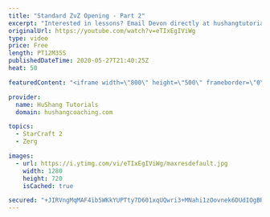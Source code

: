 ```yaml
---
title: "Standard ZvZ Opening - Part 2"
excerpt: "Interested in lessons? Email Devon directly at hushangtutorials@outlook.com ------------------------------------------------------------------------------------------------------- Want to support HuShang Tutorials directly? Patreon is a website where you can contribute a monthly donation that will help"
originalUrl: https://youtube.com/watch?v=eTIxEgIViWg
type: video
price: Free
length: PT12M35S
publishedDateTime: 2020-05-27T21:40:25Z
heat: 50

featuredContent: "<iframe width=\"800\" height=\"500\" frameborder=\"0\" src=\"https://www.youtube.com/embed/eTIxEgIViWg\" allow=\"accelerometer; autoplay; encrypted-media; gyroscope; picture-in-picture\" allowfullscreen></iframe>"

provider:
  name: HuShang Tutorials
  domain: hushangcoaching.com

topics:
  - StarCraft 2
  - Zerg

images:
  - url: https://i.ytimg.com/vi/eTIxEgIViWg/maxresdefault.jpg
    width: 1280
    height: 720
    isCached: true

secured: "+JIRVngMqMAF4ib5WKkYUPTty7D601xqUQwri3+MNahi1zOovnek6DUdIOgBRdI+7WS8Lnt7AAGOIBPEApX3cT43NWSZFYrdc93qT1rsCy+IWTaikcupuZ+HWcYJGWRyIXAngAHDHTptk06umOetUCj2SLzdTw0uLsDz72NeaAQtWH4Qkci6J0XjW6pilednjPYCBiqPY1ncxRIM0N/6+044fnQRTLYzCxR01UbZhVY5nGuW+c2Z8DtE+bGf0d49RbALViJcKLOiP7iMpdOfpDdh2d42iV9UdykH8bpioKcrE/EZrmreIzoaHDyT26uMzr15jzTbiAq9fCcmI1iA0oRKxgrNwVOZSbzcXF/9CXigBKzuaQggnrEV8uhCS4l25Cj2sl6DDxhTfEdolUkz4UTwHIubEYoQV6Hua/zePcI=;YfykLKXosmqd482HSXAI+A=="
---
```


